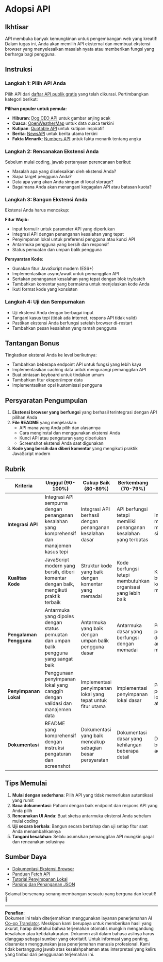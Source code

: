 <!--
CO_OP_TRANSLATOR_METADATA:
{
  "original_hash": "25b8d28b8531352d4eb67291fd7824c4",
  "translation_date": "2025-10-24T14:18:43+00:00",
  "source_file": "5-browser-extension/2-forms-browsers-local-storage/assignment.md",
  "language_code": "id"
}
-->
# Adopsi API

## Ikhtisar

API membuka banyak kemungkinan untuk pengembangan web yang kreatif! Dalam tugas ini, Anda akan memilih API eksternal dan membuat ekstensi browser yang menyelesaikan masalah nyata atau memberikan fungsi yang berharga bagi pengguna.

## Instruksi

### Langkah 1: Pilih API Anda
Pilih API dari [daftar API publik gratis](https://github.com/public-apis/public-apis) yang telah dikurasi. Pertimbangkan kategori berikut:

**Pilihan populer untuk pemula:**
- **Hiburan**: [Dog CEO API](https://dog.ceo/dog-api/) untuk gambar anjing acak
- **Cuaca**: [OpenWeatherMap](https://openweathermap.org/api) untuk data cuaca terkini
- **Kutipan**: [Quotable API](https://quotable.io/) untuk kutipan inspiratif
- **Berita**: [NewsAPI](https://newsapi.org/) untuk berita utama terkini
- **Fakta Menarik**: [Numbers API](http://numbersapi.com/) untuk fakta menarik tentang angka

### Langkah 2: Rencanakan Ekstensi Anda
Sebelum mulai coding, jawab pertanyaan perencanaan berikut:
- Masalah apa yang diselesaikan oleh ekstensi Anda?
- Siapa target pengguna Anda?
- Data apa yang akan Anda simpan di local storage?
- Bagaimana Anda akan menangani kegagalan API atau batasan kuota?

### Langkah 3: Bangun Ekstensi Anda
Ekstensi Anda harus mencakup:

**Fitur Wajib:**
- Input formulir untuk parameter API yang diperlukan
- Integrasi API dengan penanganan kesalahan yang tepat
- Penyimpanan lokal untuk preferensi pengguna atau kunci API
- Antarmuka pengguna yang bersih dan responsif
- Status pemuatan dan umpan balik pengguna

**Persyaratan Kode:**
- Gunakan fitur JavaScript modern (ES6+)
- Implementasikan async/await untuk pemanggilan API
- Sertakan penanganan kesalahan yang tepat dengan blok try/catch
- Tambahkan komentar yang bermakna untuk menjelaskan kode Anda
- Ikuti format kode yang konsisten

### Langkah 4: Uji dan Sempurnakan
- Uji ekstensi Anda dengan berbagai input
- Tangani kasus tepi (tidak ada internet, respons API tidak valid)
- Pastikan ekstensi Anda berfungsi setelah browser di-restart
- Tambahkan pesan kesalahan yang ramah pengguna

## Tantangan Bonus

Tingkatkan ekstensi Anda ke level berikutnya:
- Tambahkan beberapa endpoint API untuk fungsi yang lebih kaya
- Implementasikan caching data untuk mengurangi pemanggilan API
- Buat pintasan keyboard untuk tindakan umum
- Tambahkan fitur ekspor/impor data
- Implementasikan opsi kustomisasi pengguna

## Persyaratan Pengumpulan

1. **Ekstensi browser yang berfungsi** yang berhasil terintegrasi dengan API pilihan Anda
2. **File README** yang menjelaskan:
   - API mana yang Anda pilih dan alasannya
   - Cara menginstal dan menggunakan ekstensi Anda
   - Kunci API atau pengaturan yang diperlukan
   - Screenshot ekstensi Anda saat digunakan
3. **Kode yang bersih dan diberi komentar** yang mengikuti praktik JavaScript modern

## Rubrik

| Kriteria | Unggul (90-100%) | Cukup Baik (80-89%) | Berkembang (70-79%) | Pemula (60-69%) |
|----------|------------------|---------------------|---------------------|-----------------|
| **Integrasi API** | Integrasi API sempurna dengan penanganan kesalahan yang komprehensif dan manajemen kasus tepi | Integrasi API berhasil dengan penanganan kesalahan dasar | API berfungsi tetapi memiliki penanganan kesalahan yang terbatas | Integrasi API memiliki masalah signifikan |
| **Kualitas Kode** | JavaScript modern yang bersih, diberi komentar dengan baik, mengikuti praktik terbaik | Struktur kode yang baik dengan komentar yang memadai | Kode berfungsi tetapi membutuhkan organisasi yang lebih baik | Kualitas kode buruk dengan komentar minimal |
| **Pengalaman Pengguna** | Antarmuka yang dipoles dengan status pemuatan dan umpan balik pengguna yang sangat baik | Antarmuka yang baik dengan umpan balik pengguna dasar | Antarmuka dasar yang berfungsi dengan memadai | Pengalaman pengguna buruk dengan antarmuka yang membingungkan |
| **Penyimpanan Lokal** | Penggunaan penyimpanan lokal yang canggih dengan validasi dan manajemen data | Implementasi penyimpanan lokal yang tepat untuk fitur utama | Implementasi penyimpanan lokal dasar | Penggunaan penyimpanan lokal minimal atau tidak benar |
| **Dokumentasi** | README yang komprehensif dengan instruksi pengaturan dan screenshot | Dokumentasi yang baik mencakup sebagian besar persyaratan | Dokumentasi dasar yang kehilangan beberapa detail | Dokumentasi buruk atau tidak ada |

## Tips Memulai

1. **Mulai dengan sederhana**: Pilih API yang tidak memerlukan autentikasi yang rumit
2. **Baca dokumentasi**: Pahami dengan baik endpoint dan respons API yang Anda pilih
3. **Rencanakan UI Anda**: Buat sketsa antarmuka ekstensi Anda sebelum mulai coding
4. **Uji secara berkala**: Bangun secara bertahap dan uji setiap fitur saat Anda menambahkannya
5. **Tangani kesalahan**: Selalu asumsikan pemanggilan API mungkin gagal dan rencanakan solusinya

## Sumber Daya

- [Dokumentasi Ekstensi Browser](https://developer.mozilla.org/docs/Mozilla/Add-ons/WebExtensions)
- [Panduan Fetch API](https://developer.mozilla.org/docs/Web/API/Fetch_API/Using_Fetch)
- [Tutorial Penyimpanan Lokal](https://developer.mozilla.org/docs/Web/API/Window/localStorage)
- [Parsing dan Penanganan JSON](https://developer.mozilla.org/docs/Web/JavaScript/Reference/Global_Objects/JSON)

Selamat bersenang-senang membangun sesuatu yang berguna dan kreatif! 🚀

---

**Penafian**:  
Dokumen ini telah diterjemahkan menggunakan layanan penerjemahan AI [Co-op Translator](https://github.com/Azure/co-op-translator). Meskipun kami berupaya untuk memberikan hasil yang akurat, harap diketahui bahwa terjemahan otomatis mungkin mengandung kesalahan atau ketidakakuratan. Dokumen asli dalam bahasa aslinya harus dianggap sebagai sumber yang otoritatif. Untuk informasi yang penting, disarankan menggunakan jasa penerjemahan manusia profesional. Kami tidak bertanggung jawab atas kesalahpahaman atau interpretasi yang keliru yang timbul dari penggunaan terjemahan ini.